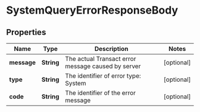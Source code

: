 
# SystemQueryErrorResponseBody

## Properties
Name | Type | Description | Notes
------------ | ------------- | ------------- | -------------
**message** | **String** | The actual Transact error message caused by server |  [optional]
**type** | **String** | The identifier of error type: System |  [optional]
**code** | **String** | The identifier of the error message |  [optional]



